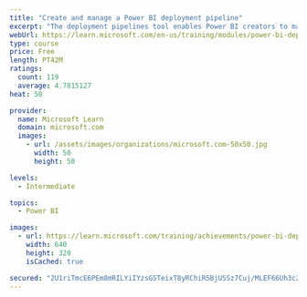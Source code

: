 ```yaml
---
title: "Create and manage a Power BI deployment pipeline"
excerpt: "The deployment pipelines tool enables Power BI creators to manage the development lifecycle of organizational content."
webUrl: https://learn.microsoft.com/en-us/training/modules/power-bi-deployment-pipelines/
type: course
price: Free
length: PT42M
ratings:
  count: 119
  average: 4.7815127
heat: 50

provider:
  name: Microsoft Learn
  domain: microsoft.com
  images:
    - url: /assets/images/organizations/microsoft.com-50x50.jpg
      width: 50
      height: 50

levels:
  - Intermediate

topics:
  - Power BI

images:
  - url: https://learn.microsoft.com/training/achievements/power-bi-deployment-pipelines-social.png
    width: 640
    height: 320
    isCached: true

secured: "2U1riTmcE6PEm8mRILYiIYzsGSTeixT8yRChiR5BjUSSz7Cuj/MLEF66Uh3c2Sma6i5MvgMZtRF8twYU6SrslAbv2vjf4imvSfP6ZKyC+JwwTStrGGZGhBzQnP2DtTl/3cM4PcQGR6uP1De2Zp7FivhRJ0tDgy3fiEUep75TF6pa/Rm0QxGWs2lfmqEejh7ifwq+q97LHMylAg2sDawNzzpk5bjKtIitVlyrPxQAigkpkp5wxzP4g3eVBulDU2oCHk0f02kAVD9bKJp/gap8GK6lnY9yYAgtxouPNWYDbIw1wzSUkZNoLf7wBHFXhEhWX9wqc8ngJYbfSRu63IsPWyUjojirJEZyQ+fasCrE8p/5NViNtGSytt+qB/Pg54urQIoPg36CetWzUb5O2gyXPcJjNLOaKgBgmy4BeMHQl8Q=;HdFwgdXaIzNEAMapu2wlMA=="
---
```



